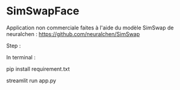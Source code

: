 # SimSwapFace

Application non commerciale faites à l'aide du modèle SimSwap de neuralchen : https://github.com/neuralchen/SimSwap


Step : 

In terminal : 

pip install requirement.txt

streamlit run app.py
